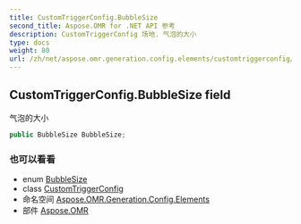 ```yaml
---
title: CustomTriggerConfig.BubbleSize
second_title: Aspose.OMR for .NET API 参考
description: CustomTriggerConfig 场地. 气泡的大小
type: docs
weight: 80
url: /zh/net/aspose.omr.generation.config.elements/customtriggerconfig/bubblesize/
---
```

## CustomTriggerConfig.BubbleSize field

气泡的大小

```csharp
public BubbleSize BubbleSize;
```

### 也可以看看

* enum [BubbleSize](../../../aspose.omr.generation/bubblesize/)
* class [CustomTriggerConfig](../)
* 命名空间 [Aspose.OMR.Generation.Config.Elements](../../customtriggerconfig/)
* 部件 [Aspose.OMR](../../../)


